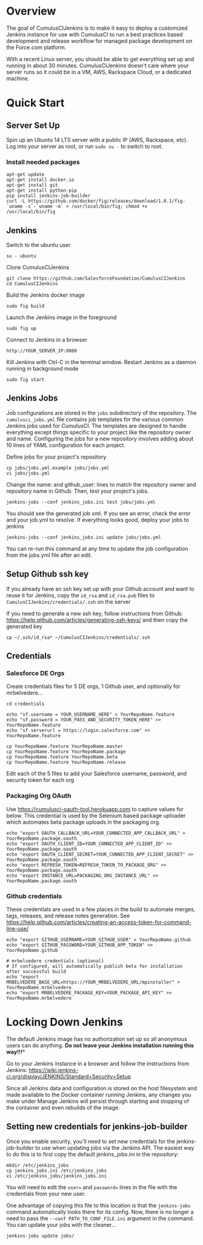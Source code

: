 # Overview

The goal of CumulusCIJenkins is to make it easy to deploy a customized Jenkins instance for use with CumulusCI to run a best practices based development and release workflow for managed package development on the Force.com platform.

With a recent Linux server, you should be able to get everything set up and running in about 30 minutes.  CumulusCIJenkins doesn't care where your server runs so it could be in a VM, AWS, Rackspace Cloud, or a dedicated machine.

# Quick Start

## Server Set Up

Spin up an Ubuntu 14 LTS server with a public IP (AWS, Rackspace, etc). Log into your server as root, or run `sudo su -` to switch to root.

### Install needed packages

    apt-get update
    apt-get install docker.io
    apt-get install git
    apt-get install python-pip
    pip install jenkins-job-builder
    curl -L https://github.com/docker/fig/releases/download/1.0.1/fig-`uname -s`-`uname -m` > /usr/local/bin/fig; chmod +x /usr/local/bin/fig

## Jenkins

Switch to the ubuntu user

    su - ubuntu

Clone CumulusCIJenkins

    git clone https://github.com/SalesforceFoundation/CumulusCIJenkins
    cd CumulusCIJenkins

Build the Jenkins docker image

    sudo fig build
    
Launch the Jenkins image in the foreground
    
    sudo fig up

Connect to Jenkins in a browser

    http://YOUR_SERVER_IP:8080

Kill Jenkins with Ctrl-C in the terminal window.  Restart Jenkins as a daemon running in background mode
    
    sudo fig start

## Jenkins Jobs

Job configurations are stored in the `jobs` subdirectory of the repository.  The `cumulusci_jobs.yml` file contains job templates for the various common Jenkins jobs used for CumulusCI.  The templates are designed to handle everything except things specific to your project like the repository owner and name.  Configuring the jobs for a new repository involves adding about 10 lines of YAML configuration for each project.

Define jobs for your project's repository

    cp jobs/jobs.yml.example jobs/jobs.yml
    vi jobs/jobs.yml

Change the name: and github_user: lines to match the repository owner and repository name in Github.  Then, test your project's jobs.
    
    jenkins-jobs --conf jenkins_jobs.ini test jobs/jobs.yml

You should see the generated job xml.  If you see an error, check the error and your job.yml to resolve.  If everything looks good, deploy your jobs to jenkins
    
    jenkins-jobs --conf jenkins_jobs.ini update jobs/jobs.yml
    
You can re-run this command at any time to update the job configuration from the jobs.yml file after an edit.

## Setup Github ssh key

If you already have an ssh key set up with your Github account and want to reuse it for Jenkins, copy the `id_rsa` and `id_rsa.pub` files to `CumulusCIJenkins/credentials/.ssh` on the server

If you need to generate a new ssh key, follow instructions from Github: https://help.github.com/articles/generating-ssh-keys/ and then copy the generated key 
   
    cp ~/.ssh/id_rsa* ~/CumulusCIJenkins/credentials/.ssh
    
## Credentials

### Salesforce DE Orgs

Create credentials files for 5 DE orgs, 1 Github user, and optionally for mrbelvedere...
    
    cd credentials

    echo "sf.username = YOUR_USERNAME_HERE" > YourRepoName.feature
    echo "sf.password = YOUR_PASS_AND_SECURITY_TOKEN_HERE" >> YourRepoName.feature
    echo "sf.serverurl = https://login.salesforce.com" >> YourRepoName.feature

    cp YourRepoName.feature YourRepoName.master
    cp YourRepoName.feature YourRepoName.package
    cp YourRepoName.feature YourRepoName.beta
    cp YourRepoName.feature YourRepoName.release

Edit each of the 5 files to add your Salesforce username, password, and security token for each org

### Packaging Org OAuth

Use https://cumulusci-oauth-tool.herokuapp.com to capture values for below.  This credential is used by the Selenium based package uploader which automates beta package uploads in the packaging org.

    echo "export OAUTH_CALLBACK_URL=YOUR_CONNECTED_APP_CALLBACK_URL" > YourRepoName.package.oauth
    echo "export OAUTH_CLIENT_ID=YOUR_CONNECTED_APP_CLIENT_ID" >> YourRepoName.package.oauth
    echo "export OAUTH_CLIENT_SECRET=YOUR_CONNECTED_APP_CLIENT_SECRET" >> YourRepoName.package.oauth
    echo "export REFRESH_TOKEN=REFRESH_TOKEN_TO_PACKAGE_ORG" >> YourRepoName.package.oauth
    echo "export INSTANCE_URL=PACKAGING_ORG_INSTANCE_URL" >> YourRepoName.package.oauth

### Github credentials
These credentials are used in a few places in the build to automate merges, tags, releases, and release notes generation.  See https://help.github.com/articles/creating-an-access-token-for-command-line-use/

    echo "export GITHUB_USERNAME=YOUR_GITHUB_USER" > YourRepoName.github
    echo "export GITHUB_PASSWORD=YOUR_GITHUB_APP_TOKEN" >> YourRepoName.github

    # mrbelvedere credentials (optional)
    # If configured, will automatically publish beta for installation after successful build
    echo "export MRBELVEDERE_BASE_URL=https://YOUR_MRBELVEDERE_URL/mpinstaller" > YourRepoName.mrbelvedere
    echo "export MRBELVEDERE_PACKAGE_KEY=YOUR_PACKAGE_API_KEY" >> YourRepoName.mrbelvedere
    
# Locking Down Jenkins

The default Jenkins image has no authorization set up so all anonymous users can do anything.  **Do not leave your Jenkins installation running this way!!!***

Go to your Jenkins instance in a browser and follow the instructions from Jenkins:
https://wiki.jenkins-ci.org/display/JENKINS/Standard+Security+Setup

Since all Jenkins data and configuration is stored on the host filesystem and made available to the Docker container running Jenkins, any changes you make under Manage Jenkins will persist through starting and stopping of the container and even rebuilds of the image.

## Setting new credentials for jenkins-job-builder

Once you enable security, you'll need to set new credentials for the jenkins-job-builder to use when updating jobs via the Jenkins API.  The easiest way to do this is to first copy the default jenkins_jobs.ini in the repository:

    mkdir /etc/jenkins_jobs
    cp jenkins_jobs.ini /etc/jenkins_jobs
    vi /etc/jenkins_jobs/jenkins_jobs.ini
    
You will need to edit the `user=` and `password=` lines in the file with the credentials from your new user.

One advantage of copying this file to this location is that the `jenkins-jobs` command automatically looks there for its config.  Now, there is no longer a need to pass the `--conf PATH_TO_CONF_FILE.ini` argument in the command.  You can update your jobs with the cleaner…

    jenkins-jobs update jobs/
